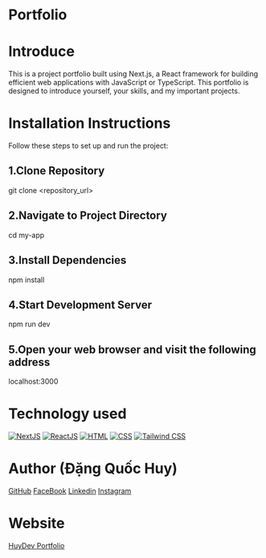 # Portfolio
# Introduce
This is a project portfolio built using Next.js, a React framework for building efficient web applications with JavaScript or TypeScript. This portfolio is designed to introduce yourself, your skills, and my important projects.

# Installation Instructions

Follow these steps to set up and run the project:
## 1.Clone Repository
git clone <repository_url>

## 2.Navigate to Project Directory
cd my-app

## 3.Install Dependencies
npm install

## 4.Start Development Server
npm run dev

## 5.Open your web browser and visit the following address
localhost:3000

# Technology used
[![NextJS](https://img.shields.io/badge/NextJS-%23000000.svg?style=for-the-badge&logo=next.js&logoColor=white)](https://nextjs.org/)
[![ReactJS](https://img.shields.io/badge/ReactJS-%2361DAFB.svg?style=for-the-badge&logo=react&logoColor=white)](https://react.dev/)
[![HTML](https://img.shields.io/badge/HTML-%23E34F26.svg?style=for-the-badge&logo=html5&logoColor=white)](https://www.w3schools.com/html/)
[![CSS](https://img.shields.io/badge/CSS-%231572B6.svg?style=for-the-badge&logo=css3&logoColor=white)](https://www.w3schools.com/css/)
[![Tailwind CSS](https://img.shields.io/badge/Tailwind_CSS-%231a202c.svg?style=for-the-badge&logo=tailwind-css&logoColor=64ffda)](https://tailwindcss.com/)

# Author (Đặng Quốc Huy)
[GitHub](https://github.com/dangquochuy-159)
[FaceBook](https://www.facebook.com/quochuy2212)
[Linkedin](https://www.linkedin.com/in/quochuy2212/)
[Instagram](https://www.instagram.com/dqh.2212/)

# Website
[HuyDev Portfolio](https://huydev-portfolio.vercel.app/) 


